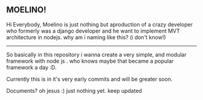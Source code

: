 ## **MOELINO!**
Hi Everybody, Moelino is just nothing but aproduction of a crazy developer who formerly was a django developer and he want to implement MVT architecture in nodejs.
why am i naming like this? (i don't know!)
* * *


So basically in this repository i wanna create a very simple, and modular framework with node js . who knows maybe that became a popular framework a day :D.

Currently this is in it's  very early commits and will be greater soon.

Documents?
oh jesus :)
just nothing yet. keep updated